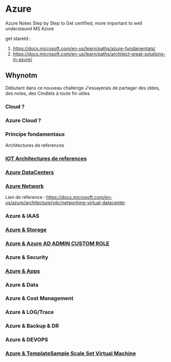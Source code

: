 
# Azure
Azure Notes
Step by Step to Get certified, more important to well understaund MS Azure

get staretd :
1. https://docs.microsoft.com/en-us/learn/paths/azure-fundamentals/
2. https://docs.microsoft.com/en-us/learn/paths/architect-great-solutions-in-azure/

## Whynotm
Débutant dans ce nouveau challenge
J'essayerais de partager des idées, des notes, des Cmdlets à toute fin utiles


###  Cloud ? 


### Azure Cloud ?


### Principe fondamentaux

Architectures de references

### [IOT Architectures de references](./Azure-Reference-Architectures/IOT-References-Architecture.md)



### [Azure DataCenters](./AzureDataCenters.md)


### [Azure Network](./AzureNetwork.md) 
Lien de réference : https://docs.microsoft.com/en-us/azure/architecture/vdc/networking-virtual-datacenter


### Azure & IAAS

### [Azure & Storage](./AzureStorage.md)

### [Azure & Azure AD ADMIN CUSTOM ROLE](./AZUREADCUSTOMROLE.md)

### Azure & Security

### [Azure & Apps](./AzureApps.md) 

### Azure & Data


### Azure & Cost Management


### Azure & LOG/Trace

### Azure & Backup & DR

### Azure & DEVOPS

### [Azure & TemplateSample Scale Set Virtual Machine](./SSVM_Sample.md)

